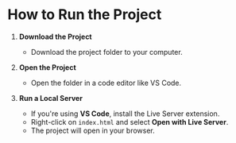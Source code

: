 # How to Run the Project

1. **Download the Project**
    - Download the project folder to your computer.

2. **Open the Project**
    - Open the folder in a code editor like VS Code.

3. **Run a Local Server**
    - If you're using **VS Code**, install the Live Server extension.
    - Right-click on `index.html` and select **Open with Live Server**.
    - The project will open in your browser.



